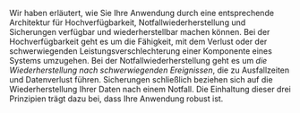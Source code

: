 Wir haben erläutert, wie Sie Ihre Anwendung durch eine entsprechende Architektur für Hochverfügbarkeit, Notfallwiederherstellung und Sicherungen verfügbar und wiederherstellbar machen können. Bei der Hochverfügbarkeit geht es um die Fähigkeit, mit dem Verlust oder der schwerwiegenden Leistungsverschlechterung einer Komponente eines Systems umzugehen. Bei der Notfallwiederherstellung geht es um *die Wiederherstellung nach schwerwiegenden Ereignissen*, die zu Ausfallzeiten und Datenverlust führen. Sicherungen schließlich beziehen sich auf die Wiederherstellung Ihrer Daten nach einem Notfall. Die Einhaltung dieser drei Prinzipien trägt dazu bei, dass Ihre Anwendung robust ist. 
